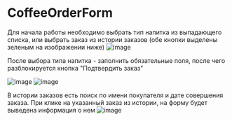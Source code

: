 # CoffeeOrderForm

Для начала работы необходимо выбрать тип напитка из выпадающего списка, или выбрать заказ из истории заказов (обе кнопки выделены зеленым на изображении ниже)
![image](https://user-images.githubusercontent.com/114276360/221730356-27eaeab2-54dd-4f18-9fb9-6e568d85c03e.png)

После выбора типа напитка - заполнить обязательные поля, после чего разблокируется кнопка "Подтвердить заказ"

![image](https://user-images.githubusercontent.com/114276360/221730588-1b3e3fe3-6e0e-4a6e-8fc1-1b59b318c0bf.png)
![image](https://user-images.githubusercontent.com/114276360/221730499-9edacb6b-3838-4ce9-9e68-e110e3be4dcc.png)

В истории заказов есть поиск по имени покупателя и дате совершения заказа. При клике на указанный заказ из истории, на форму будет выведена информация о нем
![image](https://user-images.githubusercontent.com/114276360/221730752-a418600d-f1ad-439f-8e1c-423da4eacce9.png)
